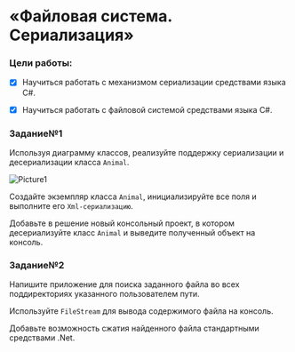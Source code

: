 # «Файловая система. Сериализация»

### Цели работы:
- [x] Научиться работать с механизмом сериализации средствами языка C#.
- [x] Научиться работать с файловой системой средствами языка C#.


### Задание№1
Используя диаграмму классов, реализуйте поддержку сериализации и десериализации класса `Animal`.

![Picture1](https://user-images.githubusercontent.com/91723070/204012450-de53f7bc-8238-423c-a080-9d25e0ebb2a6.png)

Создайте экземпляр класса `Animal`, инициализируйте все поля и выполните его `Xml-сериализацию`.

Добавьте в решение новый консольный проект, в котором десериализуйте класс `Animal` и выведите полученный объект на консоль.

### Задание№2
Напишите приложение для поиска заданного файла во всех поддиректориях указанного пользователем пути.

Используйте `FileStream` для вывода содержимого файла на консоль.

Добавьте возможность сжатия найденного файла стандартными средствами .Net.

